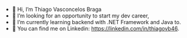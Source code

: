 - 👋 Hi, I’m Thiago Vasconcelos Braga
- 👀 I’m looking for an opportunity to start my dev career,
- 🌱 I’m currently learning backend with .NET Framework and Java to.
- 💞️ You can find me on Linkedin: https://linkedin.com/in/thiagovb46.

<!---
thiagovb46/thiagovb46 is a ✨ special ✨ repository because its `README.md` (this file) appears on your GitHub profile.
You can click the Preview link to take a look at your changes.
--->

